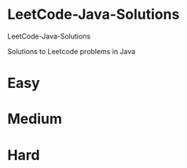 # LeetCode-Java-Solutions
LeetCode-Java-Solutions

Solutions to Leetcode problems in Java
# Easy

# Medium

# Hard
